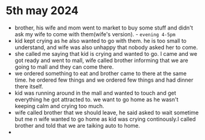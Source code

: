 # 5th may 2024

- brother, his wife and mom went to market to buy some stuff and didn't ask my wife to come with them(wife's version). - `evening 4-5pm`
- kid kept crying as he also wanted to go with them. he is too small to understand, and wife was also unhappy that nobody asked her to come.
- she called me saying that kid is crying and wanted to go. I came and we got ready and went to mall, wife called brother informing that we are going to mall and they can come there.
- we ordered something to eat and brother came to there at the same time. he ordered few things and we ordered few things and had dinner there itself.
- kid was running around in the mall and wanted to touch and get everything he got attracted to. we want to go home as he wasn't keeping calm and crying too much.
- wife called brother that we should leave, he said asked to wait sometime but me n wife wanted to go home as kid was crying continously.I called brother and told that we are taiking auto to home.
- 
